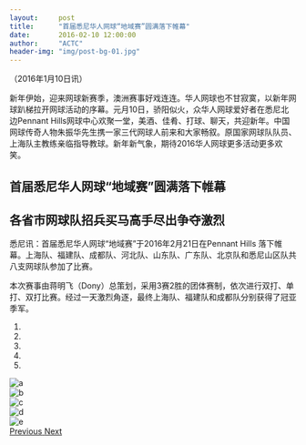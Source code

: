 ```yaml
---
layout:     post
title:      "首届悉尼华人网球“地域赛”圆满落下帷幕"
date:       2016-02-10 12:00:00
author:     "ACTC"
header-img: "img/post-bg-01.jpg"
---
```

<p>（2016年1月10日讯）</p>
<p>新年伊始，迎来网球新赛季，澳洲赛事好戏连连。华人网球也不甘寂寞，以新年网球趴梯拉开网球活动的序幕。元月10日，骄阳似火，众华人网球爱好者在悉尼北边Pennant Hills网球中心欢聚一堂，美酒、佳肴、打球、聊天，共迎新年。中国网球传奇人物朱振华先生携一家三代网球人前来和大家畅叙。原国家网球队队员、上海队主教练亲临指导教球。新年新气象，期待2016华人网球更多活动更多欢笑。</p>


<h2>首届悉尼华人网球“地域赛”圆满落下帷幕</h2>
<h2>各省市网球队招兵买马高手尽出争夺激烈</h2>
<p>悉尼讯：首届悉尼华人网球“地域赛”于2016年2月21日在Pennant Hills 落下帷幕。上海队、福建队、成都队、河北队、山东队、广东队、北京队和悉尼山区队共八支网球队参加了比赛。</p>
<p>本次赛事由蒋明飞（Dony）总策划，采用3赛2胜的团体赛制，依次进行双打、单打、双打比赛。经过一天激烈角逐，最终上海队、福建队和成都队分别获得了冠亚季军。</p>

<div class="row text-center">
    <div class="col-xs-12 col-sm-12 col-md-10 col-md-offset-1 col-lg-10 col-lg-offset-1">
        <div id="carousel-example-generic" class="carousel slide" data-ride="carousel">
            <!-- Indicators -->
            <ol class="carousel-indicators">
                <li data-target="#carousel-example-generic" data-slide-to="0" class="active"></li>
                <li data-target="#carousel-example-generic" data-slide-to="1"></li>
                <li data-target="#carousel-example-generic" data-slide-to="2"></li>
                <li data-target="#carousel-example-generic" data-slide-to="3"></li>
                <li data-target="#carousel-example-generic" data-slide-to="4"></li>
            </ol>
            <!-- Wrapper for slides -->
            <div class="carousel-inner" role="listbox">
                <div class="item active">
                    <img src="{{ site.baseurl }}/img/2016/02/a.jpg" alt="a">
                    <div class="carousel-caption">
                    </div>
                </div>
                <div class="item">
                    <img src="{{ site.baseurl }}/img/2016/02/b.jpg" alt="b">
                    <div class="carousel-caption">
                    </div>
                </div>
                <div class="item">
                    <img src="{{ site.baseurl }}/img/2016/02/c.jpg" alt="c">
                    <div class="carousel-caption">
                    </div>
                </div>
                <div class="item">
                    <img src="{{ site.baseurl }}/img/2016/02/d.jpg" alt="d">
                    <div class="carousel-caption">
                    </div>
                </div>
                <div class="item">
                    <img src="{{ site.baseurl }}/img/2016/02/e.jpg" alt="e">
                    <div class="carousel-caption">
                    </div>
                </div>
            </div>
            <!-- Controls -->
            <a class="left carousel-control" href="#carousel-example-generic" role="button" data-slide="prev">
                <span class="glyphicon glyphicon-chevron-left" aria-hidden="true"></span>
                <span class="sr-only">Previous</span>
            </a>
            <a class="right carousel-control" href="#carousel-example-generic" role="button" data-slide="next">
                <span class="glyphicon glyphicon-chevron-right" aria-hidden="true"></span>
                <span class="sr-only">Next</span>
            </a>
        </div>
    </div>
</div>
